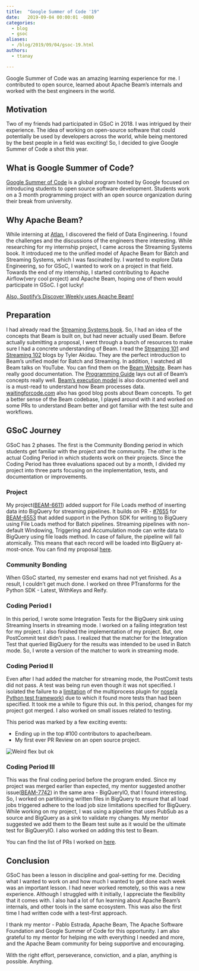 ```yaml
---
title:  "Google Summer of Code '19"
date:   2019-09-04 00:00:01 -0800
categories:
  - blog
  - gsoc
aliases:
  - /blog/2019/09/04/gsoc-19.html
authors:
  - ttanay

---
```

<!--
Licensed under the Apache License, Version 2.0 (the "License");
you may not use this file except in compliance with the License.
You may obtain a copy of the License at

http://www.apache.org/licenses/LICENSE-2.0

Unless required by applicable law or agreed to in writing, software
distributed under the License is distributed on an "AS IS" BASIS,
WITHOUT WARRANTIES OR CONDITIONS OF ANY KIND, either express or implied.
See the License for the specific language governing permissions and
limitations under the License.
-->


Google Summer of Code was an amazing learning experience for me.
I contributed to open source, learned about Apache Beam’s internals and worked with the best engineers in the world.

<!--more-->

## Motivation
Two of my friends had participated in GSoC in 2018. I was intrigued by their experience.
The idea of working on open-source software that could potentially be used by developers across the world, while being mentored by the best people in a field was exciting!
So, I decided to give Google Summer of Code a shot this year.

## What is Google Summer of Code?
[Google Summer of Code](https://summerofcode.withgoogle.com/) is a global program hosted by Google focused on introducing students to open source software development.
Students work on a 3 month programming project with an open source organization during their break from university.

## Why Apache Beam?
While interning at [Atlan](https://atlan.com/), I discovered the field of Data Engineering. I found the challenges and the discussions of the engineers there interesting. While researching for my internship project, I came across the Streaming Systems book. It introduced me to the unified model of Apache Beam for Batch and Streaming Systems, which I was fascinated by.
I wanted to explore Data Engineering, so for GSoC, I wanted to work on a project in that field. Towards the end of my internship, I started contributing to Apache Airflow(very cool project) and Apache Beam, hoping one of them would participate in GSoC. I got lucky!

[Also, Spotify’s Discover Weekly uses Apache Beam!](https://youtu.be/U2eWLb-LD44)

## Preparation
I had already read the [Streaming Systems book](http://streamingsystems.net/). So, I had an idea of the concepts that Beam is built on, but had never actually used Beam.
Before actually submitting a proposal, I went through a bunch of resources to make sure I had a concrete understanding of Beam.
I read the [Streaming 101](https://www.oreilly.com/ideas/the-world-beyond-batch-streaming-101) and [Streaming 102](https://www.oreilly.com/ideas/the-world-beyond-batch-streaming-102) blogs by Tyler Akidau. They are the perfect introduction to Beam’s unified model for Batch and Streaming.
In addition, I watched all Beam talks on YouTube. You can find them on the [Beam Website](/get-started/resources/videos-and-podcasts/).
Beam has really good documentation. The [Programming Guide](/documentation/programming-guide/) lays out all of Beam’s concepts really well. [Beam’s execution model](/documentation/runtime/model) is also documented well and is a must-read to understand how Beam processes data.
[waitingforcode.com](https://www.waitingforcode.com/apache-beam) also has good blog posts about Beam concepts.
To get a better sense of the Beam codebase, I played around with it and worked on some PRs to understand Beam better and got familiar with the test suite and workflows.

## GSoC Journey
GSoC has 2 phases. The first is the Community Bonding period in which students get familiar with the project and the community. The other is the actual Coding Period in which students work on their projects. Since the Coding Period has three evaluations spaced out by a month, I divided my project into three parts focusing on the implementation, tests, and documentation or improvements.

### Project
My project([BEAM-6611](https://issues.apache.org/jira/browse/BEAM-6611)) added support for File Loads method of inserting data into BigQuery for streaming pipelines. It builds on PR - [#7655](https://github.com/apache/beam/pull/7655) for [BEAM-6553](https://issues.apache.org/jira/browse/BEAM-6553) that added support in the Python SDK for writing to BigQuery using File Loads method for Batch pipelines. Streaming pipelines with non-default Windowing, Triggering and Accumulation mode can write data to BigQuery using file loads method. In case of failure, the pipeline will fail atomically. This means that each record will be loaded into BigQuery at-most-once.
You can find my proposal [here](https://docs.google.com/document/d/15Peyd3Z_wu5rvGWw8lMLpZuTyyreM_JOAEFFWvF97YY/edit?usp=sharing).

### Community Bonding
When GSoC started, my semester end exams had not yet finished. As a result, I couldn’t get much done. I worked on three PTransforms for the Python SDK - Latest, WithKeys and Reify.

### Coding Period I
In this period, I wrote some Integration Tests for the BigQuery sink using Streaming Inserts in streaming mode. I worked on a failing integration test for my project. I also finished the implementation of my project. But, one PostCommit test didn’t pass. I realized that the matcher for the Integration Test that queried BigQuery for the results was intended to be used in Batch mode. So, I wrote a version of the matcher to work in streaming mode.

### Coding Period II
Even after I had added the matcher for streaming mode, the PostComit tests did not pass. A test was being run even though it was not specified. I isolated the failure to a [limitation](https://nose.readthedocs.io/en/latest/doc_tests/test_multiprocess/multiprocess.html#other-differences-in-test-running) of the multiprocess plugin for [nose(a Python test framework)](https://nose.readthedocs.io/en/latest/) due to which it found more tests than had been specified. It took me a while to figure this out. In this period, changes for my project got merged.
I also worked on small issues related to testing.

This period was marked by a few exciting events:
 - Ending up in the top #100 contributors to apache/beam.
 - My first ever PR Review on an open source project.

<img src="https://pbs.twimg.com/media/D_XNSC-UIAUmswG?format=png&name=small" alt="Weird flex but ok" />

### Coding Period III
This was the final coding period before the program ended. Since my project was merged earlier than expected, my mentor suggested another issue([BEAM-7742](https://issues.apache.org/jira/browse/BEAM-7742)) in the same area - BigQueryIO, that I found interesting. So, I worked on partitioning written files in BigQuery to ensure that all load jobs triggered adhere to the load job size limitations specified for BigQuery.
While working on my project, I was using a pipeline that uses PubSub as a source and BigQuery as a sink to validate my changes. My mentor suggested we add them to the Beam test suite as it would be the ultimate test for BigQueryIO. I also worked on adding this test to Beam.

You can find the list of PRs I worked on [here](https://github.com/apache/beam/pulls?utf8=%E2%9C%93&q=is%3Apr+author%3Attanay).

## Conclusion
GSoC has been a lesson in discipline and goal-setting for me. Deciding what I wanted to work on and how much I wanted to get done each week was an important lesson.
I had never worked remotely, so this was a new experience. Although I struggled with it initially, I appreciate the flexibility that it comes with.
I also had a lot of fun learning about Apache Beam’s internals, and other tools in the same ecosystem.
This was also the first time I had written code with a test-first approach.

I thank my mentor - Pablo Estrada, Apache Beam, The Apache Software Foundation and Google Summer of Code for this opportunity. I am also grateful to my mentor for helping me with everything I needed and more, and the Apache Beam community for being supportive and encouraging.

With the right effort, perseverance, conviction, and a plan, anything is possible. Anything.
